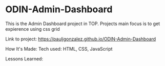 # ODIN-Admin-Dashboard
This is the Admin Dashboard project in TOP. Projects main focus is to get expierence using css grid

Link to project: https://pauljgonzalez.github.io/ODIN-Admin-Dashboard

How It's Made: Tech used: HTML, CSS, JavaScript

Lessons Learned: 